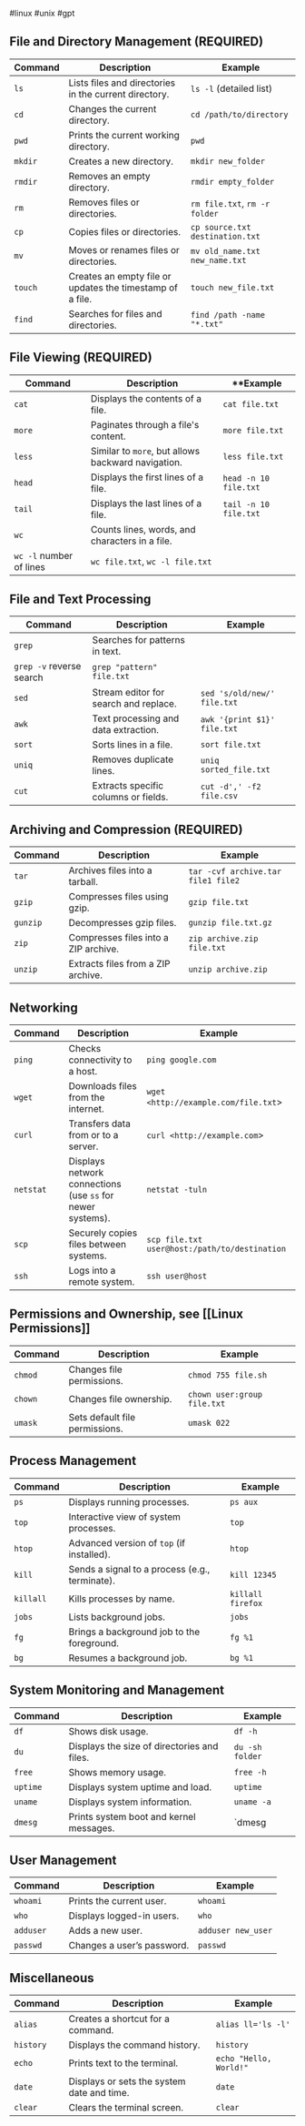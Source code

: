 #linux #unix #gpt

## File and Directory Management **(REQUIRED)**

| Command | Description                                               | Example                         |
| ------- | --------------------------------------------------------- | ------------------------------- |
| `ls`    | Lists files and directories in the current directory.     | `ls -l` (detailed list)         |
| `cd`    | Changes the current directory.                            | `cd /path/to/directory`         |
| `pwd`   | Prints the current working directory.                     | `pwd`                           |
| `mkdir` | Creates a new directory.                                  | `mkdir new_folder`              |
| `rmdir` | Removes an empty directory.                               | `rmdir empty_folder`            |
| `rm`    | Removes files or directories.                             | `rm file.txt`, `rm -r folder`   |
| `cp`    | Copies files or directories.                              | `cp source.txt destination.txt` |
| `mv`    | Moves or renames files or directories.                    | `mv old_name.txt new_name.txt`  |
| `touch` | Creates an empty file or updates the timestamp of a file. | `touch new_file.txt`            |
| `find`  | Searches for files and directories.                       | `find /path -name "*.txt"`      |

## File Viewing **(REQUIRED)**

| Command                 | Description                                        | **Example             |
| ----------------------- | -------------------------------------------------- | --------------------- |
| `cat`                   | Displays the contents of a file.                   | `cat file.txt`        |
| `more`                  | Paginates through a file's content.                | `more file.txt`       |
| `less`                  | Similar to `more`, but allows backward navigation. | `less file.txt`       |
| `head`                  | Displays the first lines of a file.                | `head -n 10 file.txt` |
| `tail`                  | Displays the last lines of a file.                 | `tail -n 10 file.txt` |
| `wc`                    | Counts lines, words, and characters in a file.     |                       |
| `wc -l` number of lines | `wc file.txt`, `wc -l file.txt`                    |                       |

## File and Text Processing

| Command                  | Description                           | Example                     |
| ------------------------ | ------------------------------------- | --------------------------- |
| `grep`                   | Searches for patterns in text.        |                             |
| `grep -v` reverse search | `grep "pattern" file.txt`             |                             |
| `sed`                    | Stream editor for search and replace. | `sed 's/old/new/' file.txt` |
| `awk`                    | Text processing and data extraction.  | `awk '{print $1}' file.txt` |
| `sort`                   | Sorts lines in a file.                | `sort file.txt`             |
| `uniq`                   | Removes duplicate lines.              | `uniq sorted_file.txt`      |
| `cut`                    | Extracts specific columns or fields.  | `cut -d',' -f2 file.csv`    |

## Archiving and Compression **(REQUIRED)**

| Command  | Description                          | Example                            |
| -------- | ------------------------------------ | ---------------------------------- |
| `tar`    | Archives files into a tarball.       | `tar -cvf archive.tar file1 file2` |
| `gzip`   | Compresses files using gzip.         | `gzip file.txt`                    |
| `gunzip` | Decompresses gzip files.             | `gunzip file.txt.gz`               |
| `zip`    | Compresses files into a ZIP archive. | `zip archive.zip file.txt`         |
| `unzip`  | Extracts files from a ZIP archive.   | `unzip archive.zip`                |

## Networking

| Command   | Description                                                | Example                                       |
| --------- | ---------------------------------------------------------- | --------------------------------------------- |
| `ping`    | Checks connectivity to a host.                             | `ping google.com`                             |
| `wget`    | Downloads files from the internet.                         | `wget <http://example.com/file.txt`>          |
| `curl`    | Transfers data from or to a server.                        | `curl <http://example.com`>                   |
| `netstat` | Displays network connections (use `ss` for newer systems). | `netstat -tuln`                               |
| `scp`     | Securely copies files between systems.                     | `scp file.txt user@host:/path/to/destination` |
| `ssh`     | Logs into a remote system.                                 | `ssh user@host`                               |

## Permissions and Ownership, see [[Linux Permissions]]

| Command | Description                    | Example                     |
| ------- | ------------------------------ | --------------------------- |
| `chmod` | Changes file permissions.      | `chmod 755 file.sh`         |
| `chown` | Changes file ownership.        | `chown user:group file.txt` |
| `umask` | Sets default file permissions. | `umask 022`                 |

## Process Management

| Command   | Description                                    | Example           |
| --------- | ---------------------------------------------- | ----------------- |
| `ps`      | Displays running processes.                    | `ps aux`          |
| `top`     | Interactive view of system processes.          | `top`             |
| `htop`    | Advanced version of `top` (if installed).      | `htop`            |
| `kill`    | Sends a signal to a process (e.g., terminate). | `kill 12345`      |
| `killall` | Kills processes by name.                       | `killall firefox` |
| `jobs`    | Lists background jobs.                         | `jobs`            |
| `fg`      | Brings a background job to the foreground.     | `fg %1`           |
| `bg`      | Resumes a background job.                      | `bg %1`           |

## System Monitoring and Management

| Command  | Description                                 | Example         |
| -------- | ------------------------------------------- | --------------- |
| `df`     | Shows disk usage.                           | `df -h`         |
| `du`     | Displays the size of directories and files. | `du -sh folder` |
| `free`   | Shows memory usage.                         | `free -h`       |
| `uptime` | Displays system uptime and load.            | `uptime`        |
| `uname`  | Displays system information.                | `uname -a`      |
| `dmesg`  | Prints system boot and kernel messages.     | `dmesg          |

## User Management

| Command   | Description                | Example            |
| --------- | -------------------------- | ------------------ |
| `whoami`  | Prints the current user.   | `whoami`           |
| `who`     | Displays logged-in users.  | `who`              |
| `adduser` | Adds a new user.           | `adduser new_user` |
| `passwd`  | Changes a user’s password. | `passwd`           |

## Miscellaneous

| Command   | Description                                | Example                |
| --------- | ------------------------------------------ | ---------------------- |
| `alias`   | Creates a shortcut for a command.          | `alias ll='ls -l'`     |
| `history` | Displays the command history.              | `history`              |
| `echo`    | Prints text to the terminal.               | `echo "Hello, World!"` |
| `date`    | Displays or sets the system date and time. | `date`                 |
| `clear`   | Clears the terminal screen.                | `clear`                |

